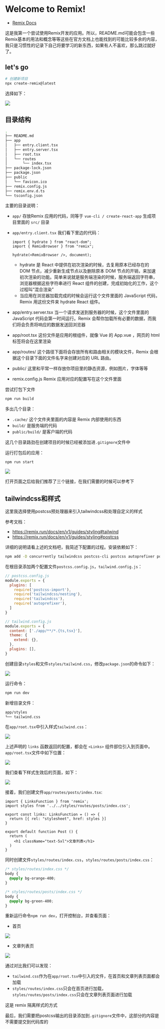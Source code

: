 # Welcome to Remix!

- [Remix Docs](https://remix.run/docs)

这是我第一个尝试使用Remix开发的应用。所以，README.md可能会包含一些Remix基本的用法和概念等等这些在官方文档上也能找到的可能比较多余的内容，我只是习惯性的记录下自己将要学习的新东西，如果有人不喜欢，那么跳过就好了。

## let's go

```sh
# 创建新项目
npx create-remix@latest
```
选择如下：

![](imgs/2022-01-02-21-58-52.png)

## 目录结构

```sh
.
├── README.md
├── app
│   ├── entry.client.tsx
│   ├── entry.server.tsx
│   ├── root.tsx
│   └── routes
│       └── index.tsx
├── package-lock.json
├── package.json
├── public
│   └── favicon.ico
├── remix.config.js
├── remix.env.d.ts
└── tsconfig.json
```

主要的目录说明：

- `app/` 存放Remix 应用的代码，同等于 `vue-cli / create-react-app` 生成项目里面的 `src/` 目录
- `app/entry.client.tsx` 我们看下里边的代码：
  
  ```tsx
  import { hydrate } from "react-dom";
  import { RemixBrowser } from "remix";

  hydrate(<RemixBrowser />, document);
  ``` 
  - hydrate 是 React 中提供在初次渲染的时候，去复用原本已经存在的 DOM 节点，减少重新生成节点以及删除原本 DOM 节点的开销，来加速初次渲染的功能。简单来说就是服务端渲染的时候，服务端返回字符串，浏览器根据这些字符串进行 React 组件的创建，完成初始化的工作，这个过程叫“混合渲染”
  - 当应用在浏览器加载完成的时候会运行这个文件里面的 JavaScript 代码，Remix 用这份文件来 hydrate React 组件。
  
- app/entry.server.tsx 当一个请求发送到服务器的时候，这个文件里面的 JavaScript 代码会第一时间运行。Remix 会帮你加载所有必要的数据，而我们将会负责将响应的数据发送回浏览器
- app/root.tsx 这份文件是应用的根组件，就像 Vue 的 App.vue ，网页的 html 标签将会在这里渲染
- app/routes/ 这个路径下面将会存放所有和路由相关的模块文件，Remix 会根据这个目录下面的文件名字来创建对应的 URL 路由。
- public/ 这里和平常一样存放你项目里的静态资源，例如图片，字体等等
- remix.config.js Remix 应用对应的配置写在这个文件里面

尝试打包下文件

```sh
npm run build
```

多出几个目录：

- `.cache/` 这个文件夹里面的内容是 Remix 内部使用的东西
- `build/` 是服务端的代码
- `public/build/` 是客户端的代码

这几个目录路劲在创建项目的时候已经被添加进`.gitignore`文件中

运行打包后的应用：

```sh
npm run start
```

![](imgs/2022-01-02-22-21-56.png)

打开页面之后给我们推荐了三个链接，在我们需要的时候可以参考下

## tailwindcss和样式

这里我选择使用postcss预处理器来引入tailwindcss和处理自定义的样式

参考文档：

- https://remix.run/docs/en/v1/guides/styling#tailwind
- https://remix.run/docs/en/v1/guides/styling#postcss

详细的说明请看上述的文档吧，我简述下配置的过程。安装依赖如下：

```sh
npm add -D concurrently tailwindcss postcss-cli postcss autoprefixer postcss-import 
```

在根目录添加两个配置文件`postcss.config.js`，`tailwind.config.js`：

```js
// postcss.config.js
module.exports = {
  plugins: [
    require('postcss-import'),
    require('tailwindcss/nesting'),
    require('tailwindcss'),
    require('autoprefixer'),
  ]
}
```

```js
// tailwind.config.js
module.exports = {
  content: ['./app/**/*.{ts,tsx}'],
  theme: {
    extend: {},
  },
  plugins: [],
}

```

创建目录`styles`和文件`styles/tailwind.css`，修改`package.json`的命令如下：

![](imgs/2022-01-03-17-38-35.png)

运行命令：

```sh
npm run dev
```

新增目录文件：

```sh
app/styles
└── tailwind.css
```

在`app/root.tsx`中引入样式`tailwind.css`：

![](imgs/2022-01-03-17-41-14.png)

上述声明的 `links` 函数返回的配置，都会在 `<Links>` 组件部位引入到页面中。`app/root.tsx`文件中如下位置：

![](imgs/2022-01-03-17-44-38.png)

我们查看下样式生效后的页面，如下：

![](imgs/2022-01-03-17-47-08.png)

接着，我们创建文件`app/routes/posts/index.tsx`:

```tsx
import { LinksFunction } from 'remix';
import styles from '../../styles/routes/posts/index.css';

export const links: LinksFunction = () => {
  return [{ rel: "stylesheet", href: styles }]
}

export default function Post () {
  return (
    <h1 className="text-5xl">文章列表</h1>
  )
}
```

同时创建文件`styles/routes/index.css`，`styles/routes/posts/index.css`：

```css
/* styles/routes/index.css */
body {
  @apply bg-orange-400;
}
```

```css
/* styles/routes/posts/index.css */
body {
  @apply bg-green-400;
}
```

重新运行命令`npm run dev`，打开控制台，并查看页面：

- 首页

![](imgs/2022-01-03-18-01-57.png)

- 文章列表页

![](imgs/2022-01-03-18-02-33.png)

通过对比我们可以发现：

- `tailwind.css`作为在`app/root.tsx`中引入的文件，在首页和文章列表页面都会加载
- `styles/routes/index.css`只会在首页进行加载，`styles/routes/posts/index.css`只会在文章列表页面进行加载

这是 remix 隔离样式的方式

最后，我们需要把postcss输出的目录添加到`.gitignore`文件中，这部分的内容是不需要提交到代码库的